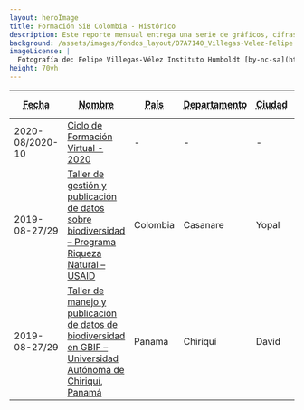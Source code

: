 ```yaml
---
layout: heroImage
title: Formación SiB Colombia - Histórico
description: Este reporte mensual entrega una serie de gráficos, cifras y estadísticas de la actividad de publicación y uso de datos sobre biodiversidad publicados a través del SiB Colombia. Las métricas resaltan las organizaciones publicadoras del mes y el uso de datos en publicaciones indexadas. 
background: /assets/images/fondos_layout/O7A7140_Villegas-Velez-Felipe.jpg
imageLicense: |
  Fotografía de: Felipe Villegas-Vélez Instituto Humboldt [by-nc-sa](https://creativecommons.org/licenses/by-nc-sa/3.0/) 
height: 70vh
---
```


<table class="table">
  <thead>
    <tr>
      <th><abbr title="Fecha">Fecha</abbr></th>
      <th><abbr title="Nombre">Nombre</abbr></th>
      <th><abbr title="País">País</abbr></th>
      <th><abbr title="Departamento">Departamento</abbr></th>
      <th><abbr title="Ciudad">Ciudad</abbr></th>
      <th><abbr title="Tipo">Tipo</abbr></th>
      <th><abbr title="No. Asistentes">No. Asistentes</abbr></th>
    </tr>
  </thead>
 
  <tbody>
    <tr>
      <td>2020-08/2020-10</td>
      <td><a href="https://hp-colombian-biodiversity.gbif-staging.org/comunidad/formacion/CicloFormacion2020#seminarios" title="Ver">Ciclo de Formación Virtual - 2020</a></td>
      <td>-</td>
      <td>-</td>
      <td>-</td>
      <td>Virtual</td>
      <td>370</td>
    </tr>
    <tr>
      <td>2019-08-27/29</td>
      <td><a href="https://hp-colombian-biodiversity.gbif-staging.org/comunidad/formacion/CicloFormacion2020#seminarios" title="Ver">Taller de gestión y publicación de datos sobre biodiversidad – Programa Riqueza Natural – USAID</a></td>
      <td>Colombia</td>
      <td>Casanare</td>
      <td>Yopal</td>
      <td>Presencial</td>
      <td>12</td>
    </tr>
    <tr>
   <td>2019-08-27/29</td>
      <td><a href="https://hp-colombian-biodiversity.gbif-staging.org/comunidad/formacion/CicloFormacion2020#seminarios" title="Ver">Taller de manejo y publicación de datos de biodiversidad en GBIF – Universidad Autónoma de Chiriquí, Panamá</a></td>
      <td>Panamá</td>
      <td>Chiriquí</td>
      <td>David</td>
      <td>Presencial</td>
      <td>33</td>
    </tr>
    <tr>
      
  </tbody>
</table>
